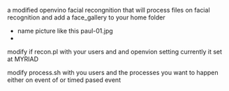 a modified openvino facial recongnition that will process files   on facial recognition and add a face_gallery to your home folder
 - name picture like this paul-01.jpg
 - 
 modify if  recon.pl   with your users and  and openvion setting   currently it set at MYRIAD

 modify process.sh with you users and the processes you want to happen  either on event of or timed pased event 
